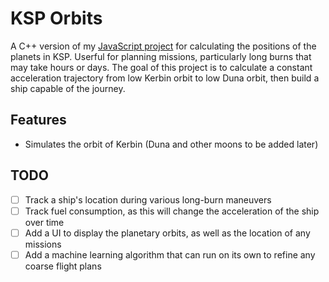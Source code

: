 # KSP Orbits
A C++ version of my [JavaScript project](https://github.com/mikeweber/ksp_orbits) for calculating the positions
of the planets in KSP. Userful for planning missions, particularly long burns that may take hours or days.
The goal of this project is to calculate a constant acceleration trajectory from low Kerbin orbit to low Duna
orbit, then build a ship capable of the journey.

## Features
* Simulates the orbit of Kerbin (Duna and other moons to be added later)

## TODO
* [ ] Track a ship's location during various long-burn maneuvers
* [ ] Track fuel consumption, as this will change the acceleration of the ship over time
* [ ] Add a UI to display the planetary orbits, as well as the location of any missions
* [ ] Add a machine learning algorithm that can run on its own to refine any coarse flight plans
